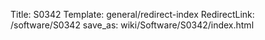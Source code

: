 Title: S0342
Template: general/redirect-index
RedirectLink: /software/S0342
save_as: wiki/Software/S0342/index.html